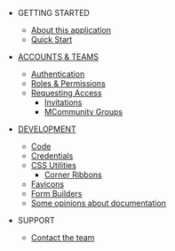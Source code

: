 - GETTING STARTED
  - [About this application](README.md)
  - [Quick Start](quick_start.md)

- [ACCOUNTS & TEAMS](accounts/README.md)
  - [Authentication](accounts/authentication.md)
  - [Roles & Permissions](accounts/account_roles.md)
  - [Requesting Access](accounts/requesting_access.md)
    - [Invitations](accounts/invitations.md)
    - [MCommunity Groups](accounts/mcommunity_accounts.md)

- [DEVELOPMENT](development/README.md)
  - [Code](https://github.com/dschmura/modelrails_app)
  - [Credentials](development/credentials.md)
  - [CSS Utilities](development/css_utilities.md)
    - [Corner Ribbons](development/corner_ribbons.md)
  - [Favicons](development/favicons.md)
  - [Form Builders](development/form_builders.md)
  - [Some opinions about documentation](development/documentation.md)

- SUPPORT
  - [Contact the team](#)